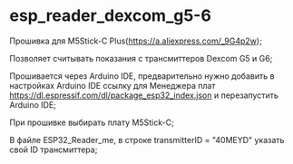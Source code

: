 # esp_reader_dexcom_g5-6

Прошивка для M5Stick-C Plus(https://a.aliexpress.com/_9G4p2w);

Позволяет считывать показания с трансмиттеров Dexcom G5 и G6;

Прошивается через Arduino IDE, предварительно нужно добавить в настройках Arduino IDE ссылку для Менеджера плат https://dl.espressif.com/dl/package_esp32_index.json и перезапустить Arduino IDE;

При прошивке выбирать плату M5Stick-C;

В файле ESP32_Reader_me, в строке transmitterID = "40MEYD" указать свой ID трансмиттера;
